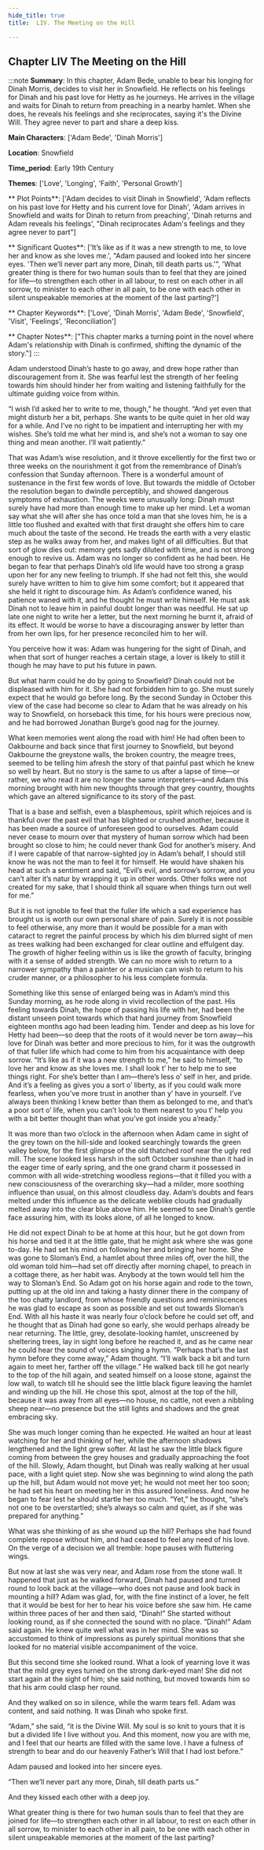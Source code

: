 ```yaml
---
hide_title: true
title:  LIV. The Meeting on the Hill 

---
```

## Chapter LIV The Meeting on the Hill 

:::note
**Summary**:
In this chapter, Adam Bede, unable to bear his longing for Dinah Morris, decides to visit her in Snowfield. He reflects on his feelings for Dinah and his past love for Hetty as he journeys. He arrives in the village and waits for Dinah to return from preaching in a nearby hamlet. When she does, he reveals his feelings and she reciprocates, saying it's the Divine Will. They agree never to part and share a deep kiss.

**Main Characters**:
['Adam Bede', 'Dinah Morris']

**Location**:
Snowfield

**Time_period**:
Early 19th Century

**Themes**:
['Love', 'Longing', 'Faith', 'Personal Growth']

** Plot Points**:
['Adam decides to visit Dinah in Snowfield', 'Adam reflects on his past love for Hetty and his current love for Dinah', 'Adam arrives in Snowfield and waits for Dinah to return from preaching', 'Dinah returns and Adam reveals his feelings', "Dinah reciprocates Adam's feelings and they agree never to part"]

** Significant Quotes**:
['It’s like as if it was a new strength to me, to love her and know as she loves me.', "Adam paused and looked into her sincere eyes. 'Then we’ll never part any more, Dinah, till death parts us.'", 'What greater thing is there for two human souls than to feel that they are joined for life—to strengthen each other in all labour, to rest on each other in all sorrow, to minister to each other in all pain, to be one with each other in silent unspeakable memories at the moment of the last parting?']

** Chapter Keywords**:
['Love', 'Dinah Morris', 'Adam Bede', 'Snowfield', 'Visit', 'Feelings', 'Reconciliation']

** Chapter Notes**:
["This chapter marks a turning point in the novel where Adam's relationship with Dinah is confirmed, shifting the dynamic of the story."]
:::


  Adam understood Dinah’s haste to go away, and drew hope rather than discouragement from it. She was fearful lest the strength of her feeling towards him should hinder her from waiting and listening faithfully for the ultimate guiding voice from within. 

  “I wish I’d asked her to write to me, though,” he thought. “And yet even that might disturb her a bit, perhaps. She wants to be quite quiet in her old way for a while. And I’ve no right to be impatient and interrupting her with my wishes. She’s told me what her mind is, and she’s not a woman to say one thing and mean another. I’ll wait patiently.” 

  That was Adam’s wise resolution, and it throve excellently for the first two or three weeks on the nourishment it got from the remembrance of Dinah’s confession that Sunday afternoon. There is a wonderful amount of sustenance in the first few words of love. But towards the middle of October the resolution began to dwindle perceptibly, and showed dangerous symptoms of exhaustion. The weeks were unusually long: Dinah must surely have had more than enough time to make up her mind. Let a woman say what she will after she has once told a man that she loves him, he is a little too flushed and exalted with that first draught she offers him to care much about the taste of the second. He treads the earth with a very elastic step as he walks away from her, and makes light of all difficulties. But that sort of glow dies out: memory gets sadly diluted with time, and is not strong enough to revive us. Adam was no longer so confident as he had been. He began to fear that perhaps Dinah’s old life would have too strong a grasp upon her for any new feeling to triumph. If she had not felt this, she would surely have written to him to give him some comfort; but it appeared that she held it right to discourage him. As Adam’s confidence waned, his patience waned with it, and he thought he must write himself. He must ask Dinah not to leave him in painful doubt longer than was needful. He sat up late one night to write her a letter, but the next morning he burnt it, afraid of its effect. It would be worse to have a discouraging answer by letter than from her own lips, for her presence reconciled him to her will. 

  You perceive how it was: Adam was hungering for the sight of Dinah, and when that sort of hunger reaches a certain stage, a lover is likely to still it though he may have to put his future in pawn. 

  But what harm could he do by going to Snowfield? Dinah could not be displeased with him for it. She had not forbidden him to go. She must surely expect that he would go before long. By the second Sunday in October this view of the case had become so clear to Adam that he was already on his way to Snowfield, on horseback this time, for his hours were precious now, and he had borrowed Jonathan Burge’s good nag for the journey. 

  What keen memories went along the road with him! He had often been to Oakbourne and back since that first journey to Snowfield, but beyond Oakbourne the greystone walls, the broken country, the meagre trees, seemed to be telling him afresh the story of that painful past which he knew so well by heart. But no story is the same to us after a lapse of time—or rather, we who read it are no longer the same interpreters—and Adam this morning brought with him new thoughts through that grey country, thoughts which gave an altered significance to its story of the past. 

  That is a base and selfish, even a blasphemous, spirit which rejoices and is thankful over the past evil that has blighted or crushed another, because it has been made a source of unforeseen good to ourselves. Adam could never cease to mourn over that mystery of human sorrow which had been brought so close to him; he could never thank God for another’s misery. And if I were capable of that narrow-sighted joy in Adam’s behalf, I should still know he was not the man to feel it for himself. He would have shaken his head at such a sentiment and said, “Evil’s evil, and sorrow’s sorrow, and you can’t alter it’s natur by wrapping it up in other words. Other folks were not created for my sake, that I should think all square when things turn out well for me.” 

  But it is not ignoble to feel that the fuller life which a sad experience has brought us is worth our own personal share of pain. Surely it is not possible to feel otherwise, any more than it would be possible for a man with cataract to regret the painful process by which his dim blurred sight of men as trees walking had been exchanged for clear outline and effulgent day. The growth of higher feeling within us is like the growth of faculty, bringing with it a sense of added strength. We can no more wish to return to a narrower sympathy than a painter or a musician can wish to return to his cruder manner, or a philosopher to his less complete formula. 

  Something like this sense of enlarged being was in Adam’s mind this Sunday morning, as he rode along in vivid recollection of the past. His feeling towards Dinah, the hope of passing his life with her, had been the distant unseen point towards which that hard journey from Snowfield eighteen months ago had been leading him. Tender and deep as his love for Hetty had been—so deep that the roots of it would never be torn away—his love for Dinah was better and more precious to him, for it was the outgrowth of that fuller life which had come to him from his acquaintance with deep sorrow. “It’s like as if it was a new strength to me,” he said to himself, “to love her and know as she loves me. I shall look t’ her to help me to see things right. For she’s better than I am—there’s less o’ self in her, and pride. And it’s a feeling as gives you a sort o’ liberty, as if you could walk more fearless, when you’ve more trust in another than y’ have in yourself. I’ve always been thinking I knew better than them as belonged to me, and that’s a poor sort o’ life, when you can’t look to them nearest to you t’ help you with a bit better thought than what you’ve got inside you a’ready.” 

  It was more than two o’clock in the afternoon when Adam came in sight of the grey town on the hill-side and looked searchingly towards the green valley below, for the first glimpse of the old thatched roof near the ugly red mill. The scene looked less harsh in the soft October sunshine than it had in the eager time of early spring, and the one grand charm it possessed in common with all wide-stretching woodless regions—that it filled you with a new consciousness of the overarching sky—had a milder, more soothing influence than usual, on this almost cloudless day. Adam’s doubts and fears melted under this influence as the delicate weblike clouds had gradually melted away into the clear blue above him. He seemed to see Dinah’s gentle face assuring him, with its looks alone, of all he longed to know. 

  He did not expect Dinah to be at home at this hour, but he got down from his horse and tied it at the little gate, that he might ask where she was gone to-day. He had set his mind on following her and bringing her home. She was gone to Sloman’s End, a hamlet about three miles off, over the hill, the old woman told him—had set off directly after morning chapel, to preach in a cottage there, as her habit was. Anybody at the town would tell him the way to Sloman’s End. So Adam got on his horse again and rode to the town, putting up at the old inn and taking a hasty dinner there in the company of the too chatty landlord, from whose friendly questions and reminiscences he was glad to escape as soon as possible and set out towards Sloman’s End. With all his haste it was nearly four o’clock before he could set off, and he thought that as Dinah had gone so early, she would perhaps already be near returning. The little, grey, desolate-looking hamlet, unscreened by sheltering trees, lay in sight long before he reached it, and as he came near he could hear the sound of voices singing a hymn. “Perhaps that’s the last hymn before they come away,” Adam thought. “I’ll walk back a bit and turn again to meet her, farther off the village.” He walked back till he got nearly to the top of the hill again, and seated himself on a loose stone, against the low wall, to watch till he should see the little black figure leaving the hamlet and winding up the hill. He chose this spot, almost at the top of the hill, because it was away from all eyes—no house, no cattle, not even a nibbling sheep near—no presence but the still lights and shadows and the great embracing sky. 

  She was much longer coming than he expected. He waited an hour at least watching for her and thinking of her, while the afternoon shadows lengthened and the light grew softer. At last he saw the little black figure coming from between the grey houses and gradually approaching the foot of the hill. Slowly, Adam thought, but Dinah was really walking at her usual pace, with a light quiet step. Now she was beginning to wind along the path up the hill, but Adam would not move yet; he would not meet her too soon; he had set his heart on meeting her in this assured loneliness. And now he began to fear lest he should startle her too much. “Yet,” he thought, “she’s not one to be overstartled; she’s always so calm and quiet, as if she was prepared for anything.” 

  What was she thinking of as she wound up the hill? Perhaps she had found complete repose without him, and had ceased to feel any need of his love. On the verge of a decision we all tremble: hope pauses with fluttering wings. 

  But now at last she was very near, and Adam rose from the stone wall. It happened that just as he walked forward, Dinah had paused and turned round to look back at the village—who does not pause and look back in mounting a hill? Adam was glad, for, with the fine instinct of a lover, he felt that it would be best for her to hear his voice before she saw him. He came within three paces of her and then said, “Dinah!” She started without looking round, as if she connected the sound with no place. “Dinah!” Adam said again. He knew quite well what was in her mind. She was so accustomed to think of impressions as purely spiritual monitions that she looked for no material visible accompaniment of the voice. 

  But this second time she looked round. What a look of yearning love it was that the mild grey eyes turned on the strong dark-eyed man! She did not start again at the sight of him; she said nothing, but moved towards him so that his arm could clasp her round. 

  And they walked on so in silence, while the warm tears fell. Adam was content, and said nothing. It was Dinah who spoke first. 

  “Adam,” she said, “it is the Divine Will. My soul is so knit to yours that it is but a divided life I live without you. And this moment, now you are with me, and I feel that our hearts are filled with the same love. I have a fulness of strength to bear and do our heavenly Father’s Will that I had lost before.” 

  Adam paused and looked into her sincere eyes. 

  “Then we’ll never part any more, Dinah, till death parts us.” 

  And they kissed each other with a deep joy. 

  What greater thing is there for two human souls than to feel that they are joined for life—to strengthen each other in all labour, to rest on each other in all sorrow, to minister to each other in all pain, to be one with each other in silent unspeakable memories at the moment of the last parting? 

  